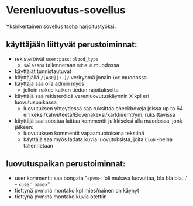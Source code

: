 # Verenluovutus-sovellus

Yksinkertainen sovellus [tsoha](https://hy-tsoha.github.io/materiaali/) harjoitustyöksi.

## käyttäjään liittyvät perustoiminnat:

- rekisteröivät `user:pass:blood_type`
    - `salasana` tallennetaan `md5sum` muodossa
- käyttäjät tunnistautuvat
- käyttäjällä `/[AB0][+-]/` veriryhmä jonain `int` muodossa
- käyttäjä saa olla admin myös
    - jolloin näkee kaiken tiedon rajoituksetta
- käyttäjä saa rekisteröidä verenluovutuskäynnin X kpl eri luovutuspaikassa
    - luovutuksen yhteydessä saa ruksittaa checkboxeja joissa up to 64 eri keksi/kahvi/teeta/Elovenakeksi/karkki/emt/ym. ruksittavissa
- käyttäjä saa suostua laittaa kommentit julkkiseksi alla muodossa, jonk jälkeen:
    - luovutuksen kommentit vapaamuotoisena tekstinä
    - käyttäjä saa myös ladata kuvia luovutuksista, joita `blob` -beina tallennetaan

## luovutuspaikan perustoiminnat:

- user kommentit saa bongata "`<pvm>`: 'oli mukava luovuttaa, bla bla bla...' - `<user_name>`"
- tiettynä pvm:nä montako kpl mies/nainen on käynyt
- tiettynä pvm:nä montako kuvia otettiin

